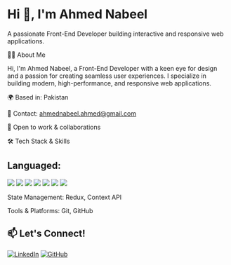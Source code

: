  <h1>Hi 👋, I'm Ahmed Nabeel</h1>

A passionate Front-End Developer building interactive and responsive web applications.

👨‍💻 About Me

Hi, I'm Ahmed Nabeel, a Front-End Developer with a keen eye for design and a passion for creating seamless user experiences. I specialize in building modern, high-performance, and responsive web applications.

🌍 Based in: Pakistan

📧 Contact: ahmednabeel.ahmed@gmail.com

💼 Open to work & collaborations

🛠 Tech Stack & Skills

## Languaged:

<img src="https://img.shields.io/badge/HTML5-E34F26?style=for-the-badge&logo=html5&logoColor=white" /> <img src="https://img.shields.io/badge/CSS3-1572B6?style=for-the-badge&logo=css3&logoColor=white" /> <img src="https://img.shields.io/badge/React-61DAFB?style=for-the-badge&logo=react&logoColor=black" /> <img src="https://img.shields.io/badge/Next.js-000000?style=for-the-badge&logo=next.js&logoColor=white" /> <img src="https://img.shields.io/badge/JavaScript-F7DF1E?style=for-the-badge&logo=javascript&logoColor=black" /> <img src="https://img.shields.io/badge/Material--UI-007FFF?style=for-the-badge&logo=mui&logoColor=white" /> <img src="https://img.shields.io/badge/SASS-CC6699?style=for-the-badge&logo=sass&logoColor=white" />
 
State Management: Redux, Context API

Tools & Platforms: Git, GitHub 

## 📫 Let's Connect!
[![LinkedIn](https://img.shields.io/badge/LinkedIn-Connect-blue?style=flat&logo=linkedin)](https://linkedin.com/in/ahmed-nabeel-8aa139159/)
[![GitHub](https://img.shields.io/badge/GitHub-Follow-black?style=flat&logo=github)](https://github.com/Nabeel86)


